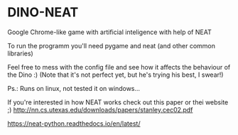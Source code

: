 # DINO-NEAT

Google Chrome-like game with artificial inteligence with help of NEAT

To run the programm you'll need pygame and neat (and other common libraries)

Feel free to mess with the config file and see how it affects the behaviour of the Dino :)
(Note that it's not perfect yet, but he's trying his best, I swear!)

Ps.: Runs on linux, not tested it on windows...


If you're interested in how NEAT works check out this paper or thei website ;)
http://nn.cs.utexas.edu/downloads/papers/stanley.cec02.pdf

https://neat-python.readthedocs.io/en/latest/
